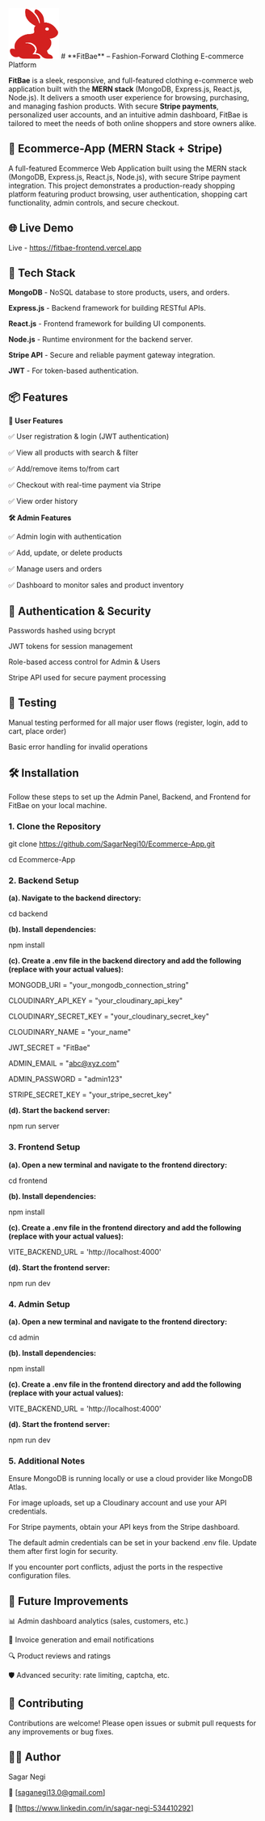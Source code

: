 
<img src="./frontend/src/assets/fevicon.png" alt="FitBae Logo" width="100" height="100">
# **FitBae** – Fashion-Forward Clothing E-commerce Platform

**FitBae** is a sleek, responsive, and full-featured clothing e-commerce web application built with the **MERN stack** (MongoDB, Express.js, React.js, Node.js). It delivers a smooth user experience for browsing, purchasing, and managing fashion products. With secure **Stripe payments**, personalized user accounts, and an intuitive admin dashboard, FitBae is tailored to meet the needs of both online shoppers and store owners alike.


## 🛒 Ecommerce-App (MERN Stack + Stripe)

A full-featured Ecommerce Web Application built using the MERN stack (MongoDB, Express.js, React.js, Node.js), with secure Stripe payment integration. This project demonstrates a production-ready shopping platform featuring product browsing, user authentication, shopping cart functionality, admin controls, and secure checkout.

## 🌐 Live Demo
Live - https://fitbae-frontend.vercel.app

## 🚀 Tech Stack

**MongoDB** -	NoSQL database to store products, users, and orders.

**Express.js** - Backend framework for building RESTful APIs.

**React.js** -	Frontend framework for building UI components.

**Node.js** -	Runtime environment for the backend server.

**Stripe API** - Secure and reliable payment gateway integration.

**JWT** - For token-based authentication.

## 📦 Features
**👥 User Features**

✅ User registration & login (JWT authentication)

✅ View all products with search & filter

✅ Add/remove items to/from cart

✅ Checkout with real-time payment via Stripe

✅ View order history

**🛠️ Admin Features**

✅ Admin login with authentication

✅ Add, update, or delete products

✅ Manage users and orders

✅ Dashboard to monitor sales and product inventory

## 🔐 Authentication & Security

Passwords hashed using bcrypt

JWT tokens for session management

Role-based access control for Admin & Users

Stripe API used for secure payment processing


## 🧪 Testing

Manual testing performed for all major user flows (register, login, add to cart, place order)

Basic error handling for invalid operations

## 🛠️ Installation
Follow these steps to set up the Admin Panel, Backend, and Frontend for FitBae on your local machine.

### **1. Clone the Repository**

git clone https://github.com/SagarNegi10/Ecommerce-App.git

cd Ecommerce-App

### **2. Backend Setup**

**(a). Navigate to the backend directory:**

cd backend

**(b). Install dependencies:**

npm install

**(c). Create a .env file in the backend directory and add the following (replace with your actual values):**

MONGODB_URI = "your_mongodb_connection_string"

CLOUDINARY_API_KEY = "your_cloudinary_api_key"

CLOUDINARY_SECRET_KEY = "your_cloudinary_secret_key"

CLOUDINARY_NAME = "your_name"

JWT_SECRET = "FitBae"

ADMIN_EMAIL = "abc@xyz.com"

ADMIN_PASSWORD = "admin123"

STRIPE_SECRET_KEY = "your_stripe_secret_key"

**(d). Start the backend server:**

npm run server

### **3. Frontend Setup**

**(a). Open a new terminal and navigate to the frontend directory:**

cd frontend

**(b). Install dependencies:**

npm install

**(c). Create a .env file in the frontend directory and add the following (replace with your actual values):**

VITE_BACKEND_URL = 'http://localhost:4000'

**(d). Start the frontend server:**

npm run dev

### **4. Admin Setup**

**(a). Open a new terminal and navigate to the frontend directory:**

cd admin

**(b). Install dependencies:**

npm install

**(c). Create a .env file in the frontend directory and add the following (replace with your actual values):**

VITE_BACKEND_URL = 'http://localhost:4000'

**(d). Start the frontend server:**

npm run dev

### **5. Additional Notes**

Ensure MongoDB is running locally or use a cloud provider like MongoDB Atlas.

For image uploads, set up a Cloudinary account and use your API credentials.

For Stripe payments, obtain your API keys from the Stripe dashboard.

The default admin credentials can be set in your backend .env file. Update them after first login for security.

If you encounter port conflicts, adjust the ports in the respective configuration files.

## 📌 Future Improvements

📊 Admin dashboard analytics (sales, customers, etc.)

🧾 Invoice generation and email notifications

🔍 Product reviews and ratings

🛡️ Advanced security: rate limiting, captcha, etc.

## 🤝 Contributing
Contributions are welcome! Please open issues or submit pull requests for any improvements or bug fixes.


## 🙋‍♂️ Author
Sagar Negi

📧 [saganegi13.0@gmail.com]

🔗 [https://www.linkedin.com/in/sagar-negi-534410292]